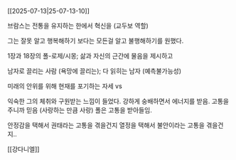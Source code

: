 [[2025-07-13|25-07-13-10]]

브람스는 전통을 유지하는 한에서 혁신을 (교두보 역할)

그는 잘못 알고 행복해하기 보다는 모든걸 알고 불행해하기를 원했다.

1장과 18장의 폴-로제/시몽; 삶과 자신의 근간에 물음을 제시하고 

남자로 끌리는 사람 (욕망에 끌리는); 다 읽히는 남자 (예측불가능성)

미래의 안위를 위해 현재를 포기하는 자세 vs 

익숙한 그의 체취와 구원받는 느낌이 들었다. 강하게 숭배하면서 에너지를 받음. 고통을 주니까 믿음 (사랑하는 만큼 사랑) 폴은 고통을 받아들임.

안정감을 택해서 권태라는 고통을 겪을건지 열정을 택해서 불안이라는 고통을 겪을건지..

[[강다니엘]]